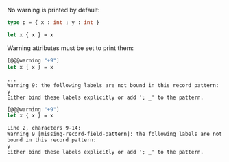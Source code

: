 No warning is printed by default:

```ocaml
type p = { x : int ; y : int }

let x { x } = x
```

Warning attributes must be set to print them:

```ocaml version<4.12
[@@@warning "+9"]
let x { x } = x
```
```mdx-error
...
Warning 9: the following labels are not bound in this record pattern:
y
Either bind these labels explicitly or add '; _' to the pattern.
```

```ocaml version>=4.12
[@@@warning "+9"]
let x { x } = x
```
```mdx-error
Line 2, characters 9-14:
Warning 9 [missing-record-field-pattern]: the following labels are not bound in this record pattern:
y
Either bind these labels explicitly or add '; _' to the pattern.
```
